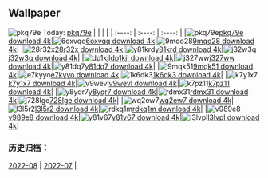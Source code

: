 ## Wallpaper
![pkq79e](https://w.wallhaven.cc/full/pk/wallhaven-pkq79e.jpg) Today: [pkq79e](https://th.wallhaven.cc/small/pk/pkq79e.jpg)
|      |      |      |
| :----: | :----: | :----: |
|![pkq79e](https://th.wallhaven.cc/small/pk/pkq79e.jpg)[pkq79e download 4k](https://wallhaven.cc/w/pkq79e)|![6oxvqq](https://th.wallhaven.cc/small/6o/6oxvqq.jpg)[6oxvqq download 4k](https://wallhaven.cc/w/6oxvqq)|![9mqo28](https://th.wallhaven.cc/small/9m/9mqo28.jpg)[9mqo28 download 4k](https://wallhaven.cc/w/9mqo28)|
|![28r32x](https://th.wallhaven.cc/small/28/28r32x.jpg)[28r32x download 4k](https://wallhaven.cc/w/28r32x)|![y81krd](https://th.wallhaven.cc/small/y8/y81krd.jpg)[y81krd download 4k](https://wallhaven.cc/w/y81krd)|![j32w3q](https://th.wallhaven.cc/small/j3/j32w3q.jpg)[j32w3q download 4k](https://wallhaven.cc/w/j32w3q)|
|![dp1kjl](https://th.wallhaven.cc/small/dp/dp1kjl.jpg)[dp1kjl download 4k](https://wallhaven.cc/w/dp1kjl)|![j327ww](https://th.wallhaven.cc/small/j3/j327ww.jpg)[j327ww download 4k](https://wallhaven.cc/w/j327ww)|![y81dq7](https://th.wallhaven.cc/small/y8/y81dq7.jpg)[y81dq7 download 4k](https://wallhaven.cc/w/y81dq7)|
|![9mqk51](https://th.wallhaven.cc/small/9m/9mqk51.jpg)[9mqk51 download 4k](https://wallhaven.cc/w/9mqk51)|![e7kyyo](https://th.wallhaven.cc/small/e7/e7kyyo.jpg)[e7kyyo download 4k](https://wallhaven.cc/w/e7kyyo)|![1k6dk3](https://th.wallhaven.cc/small/1k/1k6dk3.jpg)[1k6dk3 download 4k](https://wallhaven.cc/w/1k6dk3)|
|![k7y1x7](https://th.wallhaven.cc/small/k7/k7y1x7.jpg)[k7y1x7 download 4k](https://wallhaven.cc/w/k7y1x7)|![v9wevl](https://th.wallhaven.cc/small/v9/v9wevl.jpg)[v9wevl download 4k](https://wallhaven.cc/w/v9wevl)|![k7pz11](https://th.wallhaven.cc/small/k7/k7pz11.jpg)[k7pz11 download 4k](https://wallhaven.cc/w/k7pz11)|
|![y8yqr7](https://th.wallhaven.cc/small/y8/y8yqr7.jpg)[y8yqr7 download 4k](https://wallhaven.cc/w/y8yqr7)|![rdmx31](https://th.wallhaven.cc/small/rd/rdmx31.jpg)[rdmx31 download 4k](https://wallhaven.cc/w/rdmx31)|![728lge](https://th.wallhaven.cc/small/72/728lge.jpg)[728lge download 4k](https://wallhaven.cc/w/728lge)|
|![wq2ew7](https://th.wallhaven.cc/small/wq/wq2ew7.jpg)[wq2ew7 download 4k](https://wallhaven.cc/w/wq2ew7)|![l3l5r2](https://th.wallhaven.cc/small/l3/l3l5r2.jpg)[l3l5r2 download 4k](https://wallhaven.cc/w/l3l5r2)|![rdkq1m](https://th.wallhaven.cc/small/rd/rdkq1m.jpg)[rdkq1m download 4k](https://wallhaven.cc/w/rdkq1m)|
|![v989e8](https://th.wallhaven.cc/small/v9/v989e8.jpg)[v989e8 download 4k](https://wallhaven.cc/w/v989e8)|![y81v67](https://th.wallhaven.cc/small/y8/y81v67.jpg)[y81v67 download 4k](https://wallhaven.cc/w/y81v67)|![l3lvpl](https://th.wallhaven.cc/small/l3/l3lvpl.jpg)[l3lvpl download 4k](https://wallhaven.cc/w/l3lvpl)|

### 历史归档：
[2022-08](https://github.com/april-projects/april-wallpaper/tree/main/picture/2022-08/) | [2022-07](https://github.com/april-projects/april-wallpaper/tree/main/picture/2022-07/) | 
